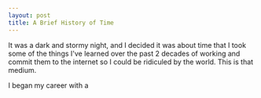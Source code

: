 ```yaml
---
layout: post
title: A Brief History of Time
---
```


It was a dark and stormy night, and I decided it was about time that I took some of the things I've learned over the past 2 decades of working and commit
them to the internet so I could be ridiculed by the world.  This is that medium.

I began my career with a 
